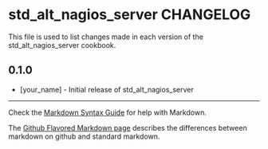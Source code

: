 # std_alt_nagios_server CHANGELOG

This file is used to list changes made in each version of the std_alt_nagios_server cookbook.

## 0.1.0
- [your_name] - Initial release of std_alt_nagios_server

- - -
Check the [Markdown Syntax Guide](http://daringfireball.net/projects/markdown/syntax) for help with Markdown.

The [Github Flavored Markdown page](http://github.github.com/github-flavored-markdown/) describes the differences between markdown on github and standard markdown.
